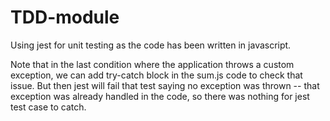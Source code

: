 # TDD-module

Using jest for unit testing as the code has been written in javascript.

Note that in the last condition where the application throws a custom exception, we can add try-catch block in the sum.js code to check that issue. But then jest will fail that test saying no exception was thrown -- that exception was already handled in the code, so there was nothing for jest test case to catch.
